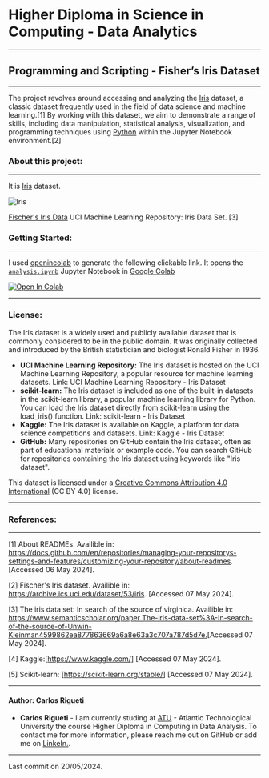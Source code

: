 # Higher Diploma in Science in Computing - Data Analytics
***
## Programming and Scripting - Fisher’s Iris Dataset
***
The project revolves around accessing and analyzing the [Iris](https://github.com/CarlosRigueti/pands-project/blob/main/iris.csv) dataset, a classic dataset frequently used in the field of data science and machine learning.[1] By working with this dataset, we aim to demonstrate a range of skills, including data manipulation, statistical analysis, visualization, and programming techniques using [Python](https://www.python.org/) within the Jupyter Notebook environment.[2]

### About this project:
***

It is [Iris](https://github.com/CarlosRigueti/pands-project/blob/main/iris.csv) dataset.

![Iris](https://github.com/CarlosRigueti/pands-project/assets/159485788/e79c61f7-7b01-4dec-aa58-662734067af9)

[Fischer's Iris Data](https://archive.ics.uci.edu/dataset/53/iris) UCI Machine Learning Repository: Iris Data Set. [3]


### Getting Started:
***

I used [openincolab](https://openincolab.com/) to generate the following clickable link. It opens the [`analysis.ipynb`](https://github.com/CarlosRigueti/pands-project/blob/main/analysis.ipynb) 
</a> Jupyter Notebook in [Google Colab](https://colab.research.google.com/)


<a target="_blank" href="https://colab.research.google.com/github/CarlosRigueti/pands-project">
  <img src="https://colab.research.google.com/assets/colab-badge.svg" alt="Open In Colab"/>
</a>


***
### License:

 The Iris dataset is a widely used and publicly available dataset that is commonly considered to be in the public domain. It was originally collected and introduced by the British statistician and biologist Ronald Fisher in 1936.

* **UCI Machine Learning Repository:**
The Iris dataset is hosted on the UCI Machine Learning Repository, a popular resource for machine learning datasets.
Link: UCI Machine Learning Repository - Iris Dataset
* **scikit-learn:**
The Iris dataset is included as one of the built-in datasets in the scikit-learn library, a popular machine learning library for Python.
You can load the Iris dataset directly from scikit-learn using the load_iris() function.
Link: scikit-learn - Iris Dataset
* **Kaggle:**
The Iris dataset is available on Kaggle, a platform for data science competitions and datasets.
Link: Kaggle - Iris Dataset
* **GitHub:**
Many repositories on GitHub contain the Iris dataset, often as part of educational materials or example code.
You can search GitHub for repositories containing the Iris dataset using keywords like "Iris dataset".

This dataset is licensed under a [Creative Commons Attribution 4.0 International](https://creativecommons.org/licenses/by/4.0/legalcode) (CC BY 4.0) license.
***


### References:
***
[1] About READMEs. Availible in: https://docs.github.com/en/repositories/managing-your-repositorys-settings-and-features/customizing-your-repository/about-readmes. [Accessed 06 May 2024].

[2] Fischer's Iris dataset. Availible in: https://archive.ics.uci.edu/dataset/53/iris. [Accessed 07 May 2024].

[3] The iris data set: In search of the source of virginica. Availible in: [https://www semanticscholar.org/paper The-iris-data-set%3A-In-search-of-the-source-of-Unwin-Kleinman4599862ea877863669a6a8e63a3c707a787d5d7e.](https://academic.oup.com/jrssig/article/18/6/26/7038520?login=false)[Accessed 07 May 2024].

[4] Kaggle:[https://www.kaggle.com/] [Accessed 07 May 2024].

[5] Scikit-learn: [https://scikit-learn.org/stable/] [Accessed 07 May 2024].

***

#### Author: Carlos Rigueti

* **Carlos Rigueti** - I am currently studing at [ATU](https://www.atu.ie/) - Atlantic Technological University the course Higher Diploma in Computing in Data Analysis. To contact me for more information, please reach me out on GitHub or add me on [LinkeIn.](https://www.linkedin.com/in/carlos-rigueti-b6323926/).

***

Last commit on 20/05/2024.
